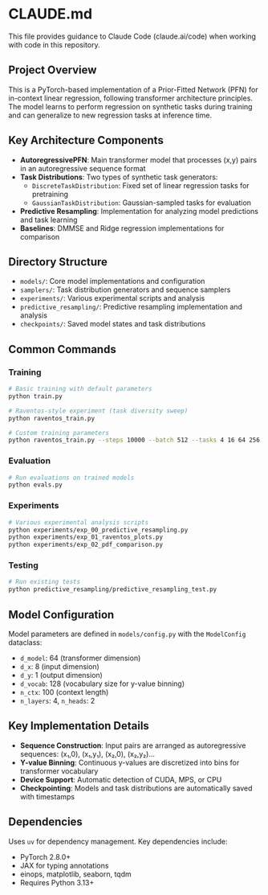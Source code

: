 # CLAUDE.md

This file provides guidance to Claude Code (claude.ai/code) when working with code in this repository.

## Project Overview

This is a PyTorch-based implementation of a Prior-Fitted Network (PFN) for in-context linear regression, following transformer architecture principles. The model learns to perform regression on synthetic tasks during training and can generalize to new regression tasks at inference time.

## Key Architecture Components

- **AutoregressivePFN**: Main transformer model that processes (x,y) pairs in an autoregressive sequence format
- **Task Distributions**: Two types of synthetic task generators:
  - `DiscreteTaskDistribution`: Fixed set of linear regression tasks for pretraining
  - `GaussianTaskDistribution`: Gaussian-sampled tasks for evaluation
- **Predictive Resampling**: Implementation for analyzing model predictions and task learning
- **Baselines**: DMMSE and Ridge regression implementations for comparison

## Directory Structure

- `models/`: Core model implementations and configuration
- `samplers/`: Task distribution generators and sequence samplers
- `experiments/`: Various experimental scripts and analysis
- `predictive_resampling/`: Predictive resampling implementation and analysis
- `checkpoints/`: Saved model states and task distributions

## Common Commands

### Training
```bash
# Basic training with default parameters
python train.py

# Raventos-style experiment (task diversity sweep)
python raventos_train.py

# Custom training parameters
python raventos_train.py --steps 10000 --batch 512 --tasks 4 16 64 256 1024
```

### Evaluation
```bash
# Run evaluations on trained models
python evals.py
```

### Experiments
```bash
# Various experimental analysis scripts
python experiments/exp_00_predictive_resampling.py
python experiments/exp_01_raventos_plots.py
python experiments/exp_02_pdf_comparison.py
```

### Testing
```bash
# Run existing tests
python predictive_resampling/predictive_resampling_test.py
```

## Model Configuration

Model parameters are defined in `models/config.py` with the `ModelConfig` dataclass:
- `d_model`: 64 (transformer dimension)
- `d_x`: 8 (input dimension)
- `d_y`: 1 (output dimension)
- `d_vocab`: 128 (vocabulary size for y-value binning)
- `n_ctx`: 100 (context length)
- `n_layers`: 4, `n_heads`: 2

## Key Implementation Details

- **Sequence Construction**: Input pairs are arranged as autoregressive sequences: (x₁,0), (x₁,y₁), (x₂,0), (x₂,y₂)...
- **Y-value Binning**: Continuous y-values are discretized into bins for transformer vocabulary
- **Device Support**: Automatic detection of CUDA, MPS, or CPU
- **Checkpointing**: Models and task distributions are automatically saved with timestamps

## Dependencies

Uses `uv` for dependency management. Key dependencies include:
- PyTorch 2.8.0+
- JAX for typing annotations
- einops, matplotlib, seaborn, tqdm
- Requires Python 3.13+

